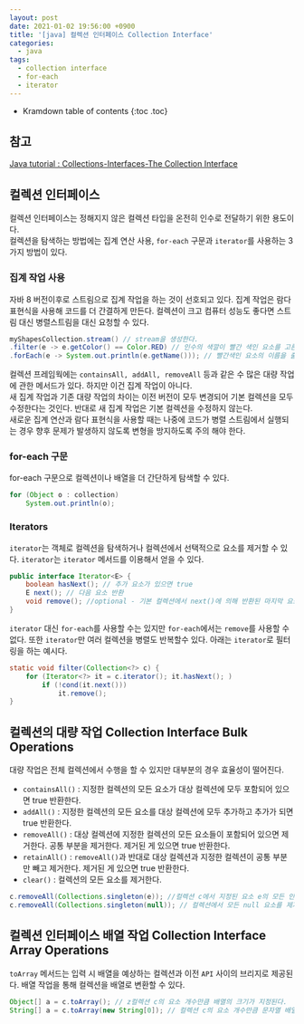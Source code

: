 ```yaml
---
layout: post
date: 2021-01-02 19:56:00 +0900
title: '[java] 컬렉션 인터페이스 Collection Interface'
categories:
  - java
tags:
  - collection interface
  - for-each
  - iterator
---
```


* Kramdown table of contents
{:toc .toc}

## 참고
[Java tutorial : Collections-Interfaces-The Collection Interface](https://docs.oracle.com/javase/tutorial/collections/interfaces/collection.html)  

## 컬렉션 인터페이스

컬렉션 인터페이스는 정해지지 않은 컬렉션 타입을 온전히 인수로 전달하기 위한 용도이다.  
컬렉션을 탐색하는 방법에는 집계 연산 사용, `for-each` 구문과 `iterator`를 사용하는 3가지 방법이 있다.  

### 집계 작업 사용

자바 8 버전이후로 스트림으로 집계 작업을 하는 것이 선호되고 있다. 집계 작업은 람다 표현식을 사용해 코드를 더 간결하게 만든다.
컬렉션이 크고 컴퓨터 성능도 좋다면 스트림 대신 병렬스트림을 대신 요청할 수 있다.

```java
myShapesCollection.stream() // stream을 생성한다.
.filter(e -> e.getColor() == Color.RED) // 인수의 색깔이 빨간 색인 요소를 고른다. 내부에 이미 반복문이 있다.
.forEach(e -> System.out.println(e.getName())); // 빨간색인 요소의 이름을 출력한다.
```

컬렉션 프레임웍에는 `containsAll, addAll, removeAll` 등과 같은 수 많은 대량 작업에 관한 메서드가 있다. 하지만 이건 집계 작업이 아니다.  
새 집계 작업과 기존 대량 작업의 차이는 이전 버전이 모두 변경되어 기본 컬렉션을 모두 수정한다는 것인다. 반대로 새 집계 작업은 기본 컬렉션을 수정하지 않는다.    
새로운 집계 연산과 람다 표현식을 사용할 때는 나중에 코드가 병렬 스트림에서 실행되는 경우 향후 문제가 발생하지 않도록 변형을 방지하도록 주의 해야 한다.  


### for-each 구문

for-each 구문으로 컬렉션이나 배열을 더 간단하게 탐색할 수 있다.  

```java  
for (Object o : collection)
    System.out.println(o);
```

### Iterators

`iterator`는 객체로 컬렉션을 탐색하거나 컬렉션에서 선택적으로 요소를 제거할 수 있다. `iterator`는 `iterator` 메서드를 이용해서 얻을 수 있다.

```java
public interface Iterator<E> {
    boolean hasNext(); // 추가 요소가 있으면 true
    E next(); // 다음 요소 반환
    void remove(); //optional - 기본 컬렉션에서 next()에 의해 반환된 마지막 요소를 제거, 꼭 next() 호출당 한 번만 호출된다.
}
```
`iterator` 대신  `for-each`를 사용할 수는 있지만 `for-each`에서는 `remove`를 사용할 수 없다. 또한 `iterator`만 여러 컬렉션을 병렬도 반복할수 있다.
아래는 `iterator`로 필터링을 하는 예시다.

```java
static void filter(Collection<?> c) {
    for (Iterator<?> it = c.iterator(); it.hasNext(); )
        if (!cond(it.next()))
            it.remove();
}
```

## 컬렉션의 대량 작업 Collection Interface Bulk Operations

대량 작업은 전체 컬렉션에서 수행을 할 수 있지만 대부분의 경우 효율성이 떨어진다.  

- `containsAll()` : 지정한 컬렉션의 모든 요소가 대상 컬렉션에 모두 포함되어 있으면 true 반환한다.  
- `addAll()` : 지정한 컬렉션의 모든 요소를 대상 컬렉션에 모두 추가하고 추가가 되면 true 반환한다.
- `removeAll()` : 대상 컬렉션에 지정한 컬렉션의 모든 요소들이 포함되어 있으면 제거한다. 공통 부분을 제거한다. 제거된 게 있으면 true 반환한다.   
- `retainAll()` : `removeAll()`과 반대로 대상 컬렉션과 지정한 컬렉션이 공통 부분만 빼고 제거한다. 제거된 게 있으면 true 반환한다.   
- `clear()` : 컬렉션의 모든 요소를 제거한다.  

```java  
c.removeAll(Collections.singleton(e)); //컬렉션 c에서 지정된 요소 e의 모든 인스턴스를 제거
c.removeAll(Collections.singleton(null)); // 컬렉션에서 모든 null 요소를 제거
```

## 컬렉션 인터페이스 배열 작업 Collection Interface Array Operations

`toArray` 메서드는 입력 시 배열을 예상하는 컬렉션과 이전 `API` 사이의 브리지로 제공된다. 배열 작업을 통해 컬렉션을 배열로 변환할 수 있다.  

```java
Object[] a = c.toArray(); // z컬렉션 c의 요소 개수만큼 배열의 크기가 지정된다.
String[] a = c.toArray(new String[0]); // 컬렉션 c의 요소 개수만큼 문자열 배열의 크기가 지정된다.
```
